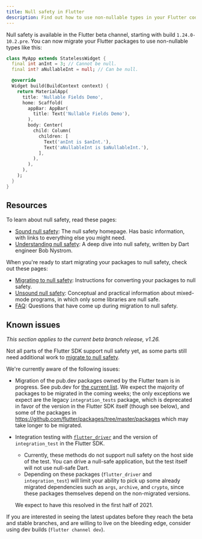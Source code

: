 ```yaml
---
title: Null safety in Flutter
description: Find out how to use non-nullable types in your Flutter code.
---
```


Null safety is available in the Flutter beta channel,
starting with build `1.24.0-10.2.pre`.
You can now migrate your Flutter packages to use non-nullable types like this:

<?code-excerpt "../null_safety_examples/basics/lib/main.dart (MyApp)"?>
```dart
class MyApp extends StatelessWidget {
  final int anInt = 3; // Cannot be null.
  final int? aNullableInt = null; // Can be null.

  @override
  Widget build(BuildContext context) {
    return MaterialApp(
      title: 'Nullable Fields Demo',
      home: Scaffold(
        appBar: AppBar(
          title: Text('Nullable Fields Demo'),
        ),
        body: Center(
          child: Column(
            children: [
              Text('anInt is $anInt.'),
              Text('aNullableInt is $aNullableInt.'),
            ],
          ),
        ),
      ),
    );
  }
}
```

## Resources

To learn about null safety,
read these pages:

* [Sound null safety][]:
  The null safety homepage.
  Has basic information, with links to everything else you might need.
* [Understanding null safety][]:
  A deep dive into null safety, written by Dart engineer Bob Nystrom.

When you're ready to start migrating your packages to null safety,
check out these pages:

* [Migrating to null safety][]:
  Instructions for converting your packages to null safety.
* [Unsound null safety][]:
  Conceptual and practical information about mixed-mode programs,
  in which only some libraries are null safe.
* [FAQ][]:
  Questions that have come up during migration to null safety.
  
## Known issues

_This section applies to the current beta branch release, v1.26._

Not all parts of the Flutter SDK support null safety yet,
as some parts still need additional work to
[migrate to null safety]({{site.dart-site}}/null-safety/migration-guide).

We're currently aware of the following issues:

  * Migration of the pub.dev packages owned by the Flutter team
    is in progress. See pub.dev for
    [the current list]({{site.pub}}/packages?q=publisher%3Aflutter.dev&null-safe=1).
    We expect the majority of packages to be migrated in the coming weeks; the only
    exceptions we expect are the legacy `integration_tests` package, which is
    deprecated in favor of the version in the Flutter SDK itself (though see below),
    and some of the packages in <https://github.com/flutter/packages/tree/master/packages>
    which may take longer to be migrated.

  * Integration testing with
    [`flutter_driver`](/docs/cookbook/testing/integration/introduction) and 
    the version of `integration_test` in the Flutter SDK.
    
      * Currently, these methods do not support null safety on the host
        side of the test. You can drive a null-safe application, but the test
        itself will not use null-safe Dart.
      * Depending on these packages (`flutter_driver` and `integration_test`)
        will limit your ability to pick up some already migrated dependencies
        such as `args`, `archive`, and `crypto`, since these packages themselves
        depend on the non-migrated versions.
        
    We expect to have this resolved in the first half of 2021.

If you are interested in seeing the latest updates before they reach the beta and stable branches, and are willing to live on the bleeding edge, consider using dev builds (`flutter channel dev`).

[Migrating to null safety]: {{site.dart-site}}/null-safety/migration-guide
[FAQ]: {{site.dart-site}}/null-safety/faq
[Sound null safety]: {{site.dart-site}}/null-safety
[Understanding null safety]: {{site.dart-site}}/null-safety/understanding-null-safety
[Unsound null safety]: {{site.dart-site}}/null-safety/unsound-null-safety
